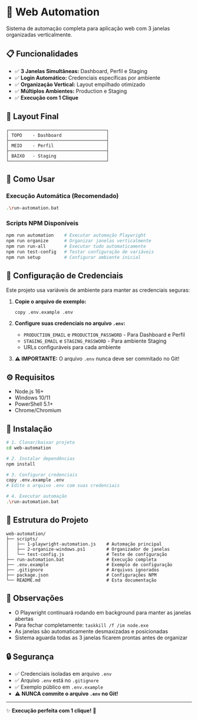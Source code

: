 # 🚀 Web Automation

Sistema de automação completa para aplicação web com 3 janelas organizadas verticalmente.

## 📋 Funcionalidades

- ✅ **3 Janelas Simultâneas:** Dashboard, Perfil e Staging
- ✅ **Login Automático:** Credenciais específicas por ambiente
- ✅ **Organização Vertical:** Layout empilhado otimizado
- ✅ **Múltiplos Ambientes:** Production e Staging
- ✅ **Execução com 1 Clique**

## 🎯 Layout Final

```
┌─────────────────────────────────────┐
│ TOPO    - Dashboard                 │
├─────────────────────────────────────┤  
│ MEIO    - Perfil                    │
├─────────────────────────────────────┤
│ BAIXO   - Staging                   │
└─────────────────────────────────────┘
```

## 🚀 Como Usar

### Execução Automática (Recomendado)
```bash
.\run-automation.bat
```

### Scripts NPM Disponíveis
```bash
npm run automation    # Executar automação Playwright
npm run organize      # Organizar janelas verticalmente
npm run run-all       # Executar tudo automaticamente
npm run test-config   # Testar configuração de variáveis
npm run setup         # Configurar ambiente inicial
```

## 🔐 Configuração de Credenciais

Este projeto usa variáveis de ambiente para manter as credenciais seguras:

1. **Copie o arquivo de exemplo:**
   ```bash
   copy .env.example .env
   ```

2. **Configure suas credenciais no arquivo `.env`:**
   - `PRODUCTION_EMAIL` e `PRODUCTION_PASSWORD` - Para Dashboard e Perfil
   - `STAGING_EMAIL` e `STAGING_PASSWORD` - Para ambiente Staging
   - URLs configuráveis para cada ambiente

3. **⚠️ IMPORTANTE:** O arquivo `.env` nunca deve ser commitado no Git!

## ⚙️ Requisitos

- Node.js 16+
- Windows 10/11
- PowerShell 5.1+
- Chrome/Chromium

## 🔧 Instalação

```bash
# 1. Clonar/baixar projeto
cd web-automation

# 2. Instalar dependências
npm install

# 3. Configurar credenciais
copy .env.example .env
# Edite o arquivo .env com suas credenciais

# 4. Executar automação
.\run-automation.bat
```

## 📁 Estrutura do Projeto

```
web-automation/
├── scripts/
│   ├── 1-playwright-automation.js    # Automação principal
│   ├── 2-organize-windows.ps1        # Organizador de janelas
│   └── test-config.js                # Teste de configuração
├── run-automation.bat                # Execução completa
├── .env.example                      # Exemplo de configuração
├── .gitignore                        # Arquivos ignorados
├── package.json                      # Configurações NPM
└── README.md                         # Esta documentação
```

## 📝 Observações

- O Playwright continuará rodando em background para manter as janelas abertas
- Para fechar completamente: `taskkill /f /im node.exe`
- As janelas são automaticamente desmaxizadas e posicionadas
- Sistema aguarda todas as 3 janelas ficarem prontas antes de organizar

## 🔒 Segurança

- ✅ Credenciais isoladas em arquivo `.env`
- ✅ Arquivo `.env` está no `.gitignore`
- ✅ Exemplo público em `.env.example`
- ⚠️ **NUNCA commite o arquivo `.env` no Git!**

---
✨ **Execução perfeita com 1 clique!** 🚀
